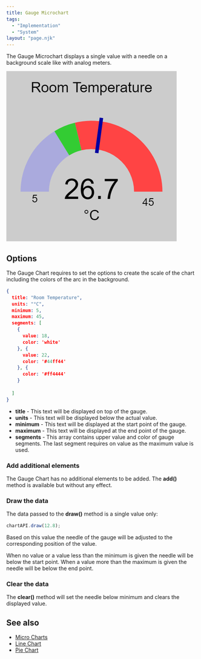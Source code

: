 ```yaml
---
title: Gauge Microchart
tags:
  - "Implementation"
  - "System"
layout: "page.njk"
---
```


The Gauge Microchart displays a single value with a needle on a background scale like with analog meters.

![GaugeChart Screenshot](/dev/microchart-gauge.png)


## Options

The Gauge Chart requires to set the options to create the scale of the chart
including the colors of the arc in the background.

``` json
{
  title: "Room Temperature",
  units: "°C",
  minimum: 5,
  maximum: 45,
  segments: [
    {
      value: 18,
      color: 'white'
    }, {
      value: 22,
      color: '#44ff44'
    }, {
      color: '#ff4444'
    }

  ]
}
```

* **title** - This text will be displayed on top of the gauge. 
* **units** - This text will be displayed below the actual value. 
* **minimum** - This text will be displayed at the start point of the gauge.
* **maximum** - This text will be displayed at the end point of the gauge.
* **segments** - This array contains upper value and color of gauge segments. The last segment requires on value as the maximum value is used.


### Add additional elements

The Gauge Chart has no additional elements to be added. The **add()** method is available but without any effect.


### Draw the data

The data passed to the **draw()** method is a single value only:

``` javascript
chartAPI.draw(12.8);
```

Based on this value the needle of the gauge will be adjusted to the corresponding position of the value.

When no value or a value less than the minimum is given the needle will be below the start point.  When a value more
than the maximum is given the needle will be below the end point.


### Clear the data

The **clear()** method will set the needle below minimum and clears the displayed value.


## See also

* [Micro Charts](/dev/microcharts.md)
* [Line Chart](/dev/microchart-line.md)
* [Pie Chart](/dev/microchart-pie.md)
